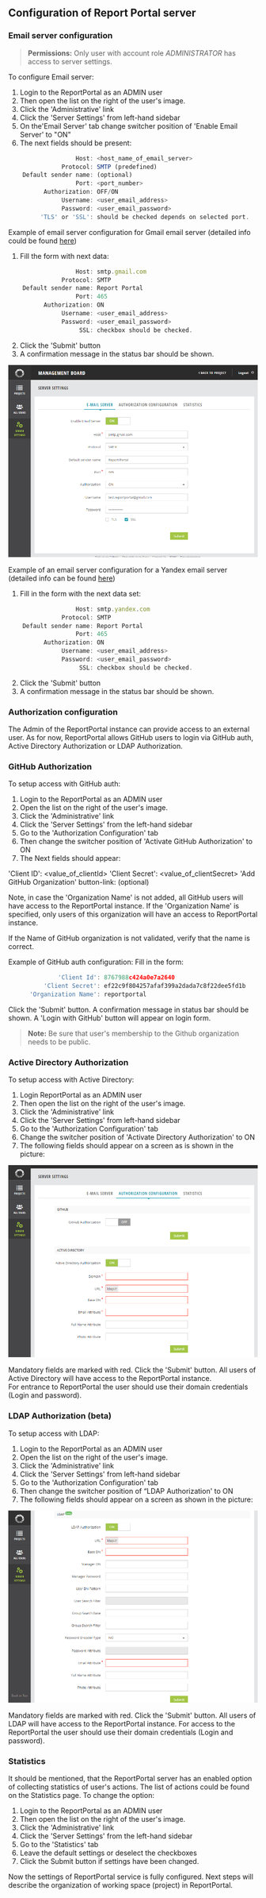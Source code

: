 ## Configuration of Report Portal server

### Email server configuration

 >**Permissions:** Only user with account role *ADMINISTRATOR* has access to server settings.

To configure Email server:

1. Login to the ReportPortal as an ADMIN user
2. Then open the list on the right of the user's image.
3. Click the 'Administrative' link 
4. Click the 'Server Settings' from left-hand sidebar
5. On the'Email Server' tab change switcher position of 'Enable Email Server' to "ON"
6. The next fields should be present:
```javascript 
                   Host: <host_name_of_email_server>
               Protocol: SMTP (predefined)
    Default sender name: (optional)
                   Port: <port_number>
          Authorization: OFF/ON 
               Username: <user_email_address>
               Password: <user_email_password>
         'TLS' or 'SSL': should be checked depends on selected port.
```

Example of email server configuration for Gmail email server (detailed info could be found [here](https://support.google.com/a/answer/176600?hl=en))
 
1. Fill the form with next data:
```javascript
                   Host: smtp.gmail.com
               Protocol: SMTP
    Default sender name: Report Portal
                   Port: 465
          Authorization: ON
               Username: <user_email_address>
               Password: <user_email_password>
                    SSL: checkbox should be checked.
```
2. Click the 'Submit' button
3. A confirmation message in the status bar should be shown.

[ ![Image](Images/userGuide/gettingStarted/gmail.png) ](https://youtu.be/0919itAaixk)

Example of an email server configuration for a Yandex email server (detailed info can be found [here](https://yandex.com/support/mail-new/mail-clients.html))
 
1. Fill in the form with the next data set:
```javascript
                   Host: smtp.yandex.com
               Protocol: SMTP
    Default sender name: Report Portal
                   Port: 465
          Authorization: ON
               Username: <user_email_address>
               Password: <user_email_password>
                    SSL: checkbox should be checked.
```
2. Click the 'Submit' button
3. A confirmation message in the status bar should be shown.

### Authorization configuration
The Admin of the ReportPortal instance can provide access to an external user. 
As for now, ReportPortal allows GitHub users to login via GitHub auth, Active Directory Authorization or LDAP Authorization.

### GitHub Authorization
To setup access with GitHub auth:
1. Login to the ReportPortal as an ADMIN user
2. Open the list on the right of the user's image.
3. Click the 'Administrative' link 
4. Click the 'Server Settings' from the left-hand sidebar
5. Go to the 'Authorization Configuration' tab
6. Then change the switcher position of 'Activate GitHub Authorization' to ON
7. The Next fields should appear:

  'Client ID': <value_of_clientId>
  'Client Secret': <value_of_clientSecret>
  'Add GitHub Organization' button-link: (optional)

Note, in case the 'Organization Name' is not added, all GitHub users will have access to the ReportPortal instance.
If the 'Organization Name' is specified, only users of this organization will have an access to ReportPortal instance.

If the Name of GitHub organization is not validated, verify that the name is correct.

Example of GitHub auth configuration:
 Fill in the form:
 ```javascript 
               'Client Id': 8767988c424a0e7a2640
           'Client Secret': ef22c9f804257afaf399a2dada7c8f22dee5fd1b
       'Organization Name': reportportal
  ```
 Click the 'Submit' button.
 A confirmation message in status bar should be shown.
 A 'Login with GitHub' button will appear on login form.
 
 >**Note:** Be sure that user's membership to the Github organization needs to be public.
 
 ### Active Directory Authorization
To setup access with Active Directory:
1. Login ReportPortal as an ADMIN user
2. Then open the list on the right of the user's image.
3. Click the 'Administrative' link
4. Click the 'Server Settings' from left-hand sidebar
5. Go to the 'Authorization Configuration' tab
6. Change the switcher position of 'Activate Directory Authorization' to ON
7. The following fields should appear on a screen as is shown in the picture:

[ ![active_directory.png](Images/userGuide/gettingStarted/active_directory.png) ](Images/userGuide/gettingStarted/active_directory.png)

Mandatory fields are marked with red. 
Click the 'Submit' button.
All users of Active Directory will have access to the ReportPortal instance.  
For entrance to ReportPortal the user should use their domain credentials (Login and password).

### LDAP Authorization (beta)
To setup access with LDAP:
1. Login to the ReportPortal as an ADMIN user
2. Open the list on the right of the user's image.
3. Click the 'Administrative' link
4. Click the 'Server Settings' from left-hand sidebar
5. Go to the 'Authorization Configuration' tab
6. Then change the switcher position of “LDAP Authorization' to ON
7. The following fields should appear on a screen as shown in the picture:

[ ![LDAP.png](Images/userGuide/gettingStarted/LDAP.png) ](Images/userGuide/gettingStarted/LDAP.png)

Mandatory fields are marked with red. 
Click the 'Submit' button.
All users of LDAP will have access to the ReportPortal instance. For access to the ReportPortal the user should use their domain credentials (Login and password).


### Statistics
It should be mentioned, that the ReportPortal server has an enabled option of collecting statistics of user's actions.
The list of actions could be found on the Statistics page.
To change the option:
1. Login to the ReportPortal as an ADMIN user
2. Then open the list on the right of the user's image.
3. Click the 'Administrative' link 
4. Click the 'Server Settings' from the left-hand sidebar
5. Go to the 'Statistics' tab
6. Leave the default settings or deselect the checkboxes
7. Click the Submit button if settings have been changed.

Now the settings of ReportPortal service is fully configured.
Next steps will describe the organization of working space (project) in ReportPortal.

